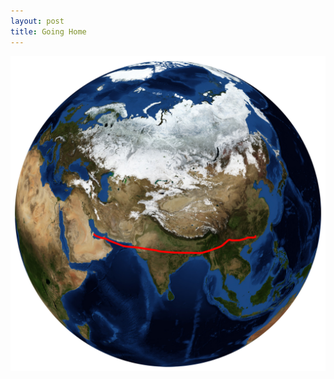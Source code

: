 ```yaml
---
layout: post
title: Going Home
---
```

![](https://raw.githubusercontent.com/shawlynchen/shawlynchen.github.io/master/images/QTR874.png)
